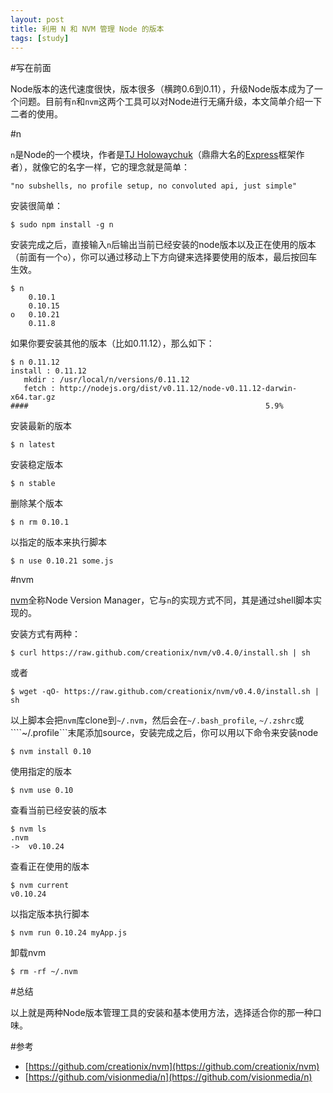 ```yaml
---
layout: post
title: 利用 N 和 NVM 管理 Node 的版本
tags: [study]
---
```


#写在前面

Node版本的迭代速度很快，版本很多（横跨0.6到0.11），升级Node版本成为了一个问题。目前有```n```和```nvm```这两个工具可以对Node进行无痛升级，本文简单介绍一下二者的使用。

#n

```n```是Node的一个模块，作者是[TJ Holowaychuk](https://github.com/visionmedia)（鼎鼎大名的[Express](http://expressjs.com/)框架作者），就像它的名字一样，它的理念就是简单：

	"no subshells, no profile setup, no convoluted api, just simple"

安装很简单：

	$ sudo npm install -g n

安装完成之后，直接输入```n```后输出当前已经安装的node版本以及正在使用的版本（前面有一个```o```），你可以通过移动上下方向键来选择要使用的版本，最后按回车生效。
	
	$ n
		0.10.1 
		0.10.15 
	o	0.10.21 
		0.11.8
		
如果你要安装其他的版本（比如0.11.12），那么如下：

	$ n 0.11.12
	install : 0.11.12
       mkdir : /usr/local/n/versions/0.11.12
       fetch : http://nodejs.org/dist/v0.11.12/node-v0.11.12-darwin-x64.tar.gz
	####                                                     5.9%

安装最新的版本
	
	$ n latest

安装稳定版本

	$ n stable
	
删除某个版本

	$ n rm 0.10.1 

以指定的版本来执行脚本

	$ n use 0.10.21 some.js


#nvm

[nvm](https://github.com/creationix/nvm)全称Node Version Manager，它与```n```的实现方式不同，其是通过shell脚本实现的。

安装方式有两种：

	$ curl https://raw.github.com/creationix/nvm/v0.4.0/install.sh | sh

或者

	$ wget -qO- https://raw.github.com/creationix/nvm/v0.4.0/install.sh | sh

以上脚本会把```nvm```库clone到```~/.nvm```，然后会在````~/.bash_profile````, ```~/.zshrc```或````~/.profile```末尾添加source，安装完成之后，你可以用以下命令来安装node

	$ nvm install 0.10

使用指定的版本

	$ nvm use 0.10

查看当前已经安装的版本

	$ nvm ls
	.nvm
	->  v0.10.24

查看正在使用的版本

	$ nvm current
	v0.10.24

以指定版本执行脚本

	$ nvm run 0.10.24 myApp.js

卸载nvm

	$ rm -rf ~/.nvm


#总结

以上就是两种Node版本管理工具的安装和基本使用方法，选择适合你的那一种口味。

#参考

* [https://github.com/creationix/nvm](https://github.com/creationix/nvm)
* [https://github.com/visionmedia/n](https://github.com/visionmedia/n)


